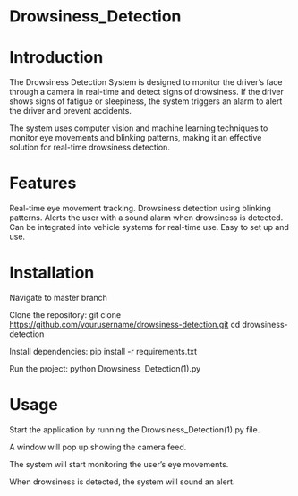 # Drowsiness_Detection

# Introduction
The Drowsiness Detection System is designed to monitor the driver’s face through a camera in real-time and detect signs of drowsiness. If the driver shows signs of fatigue or sleepiness, the system triggers an alarm to alert the driver and prevent accidents.

The system uses computer vision and machine learning techniques to monitor eye movements and blinking patterns, making it an effective solution for real-time drowsiness detection.

# Features
Real-time eye movement tracking.
Drowsiness detection using blinking patterns.
Alerts the user with a sound alarm when drowsiness is detected.
Can be integrated into vehicle systems for real-time use.
Easy to set up and use.

# Installation
Navigate to master branch

Clone the repository:
git clone https://github.com/yourusername/drowsiness-detection.git
cd drowsiness-detection

Install dependencies:
pip install -r requirements.txt

Run the project:
python Drowsiness_Detection(1).py

# Usage
Start the application by running the Drowsiness_Detection(1).py file.

A window will pop up showing the camera feed.

The system will start monitoring the user’s eye movements.

When drowsiness is detected, the system will sound an alert.
